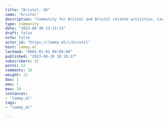 ```yaml
---
title: "Bristol, UK" 
name: "bristol"
description: "Community for Bristol and Bristol related activities. Local events, meet-ups etc."
type: community
date: "2023-06-30 13:15:13"
draft: false
nsfw: false
actor_id: "https://lemmy.ml/c/bristol"
host: lemmy.ml
lastmod: "0001-01-01 00:00:00"
published: "2023-06-10 18:18:17"
subscribers: 32
posts: 12
comments: 10
weight: 12
dau: 1
wau: 1
mau: 10
instances:
- "lemmy_ml"
tags: 
- "lemmy_ml"

---
```

